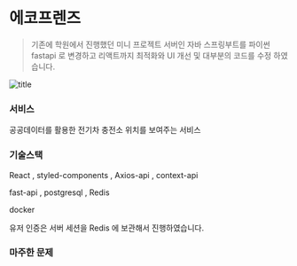 # 에코프렌즈


> 기존에 학원에서 진행했던  미니 프로젝트 서버인 자바 스프링부트를 파이썬 fastapi 로 변경하고 리액트까지 최적화와 UI  개선 및 
대부분의 코드를 수정 하였습니다. 

![title](https://imagedelivery.net/6i45l_k8v6cNrhGva7A6BA/bd2933c9-c1d6-458c-54ae-d029c0ef1e00/medium)   


### 서비스 
공공데이터를 활용한 전기차 충전소 위치를 보여주는 서비스 



### 기술스택 

React , styled-components , Axios-api , context-api 

fast-api , postgresql , Redis 

docker 


유저 인증은 서버 세션을 Redis 에 보관해서 진행하였습니다. 



### 마주한 문제 

